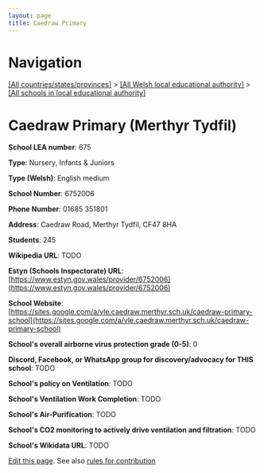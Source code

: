 ```yaml
---
layout: page
title: Caedraw Primary
---
```

# Navigation

[[All countries/states/provinces]](../../..) > [[All Welsh local educational authority]](../..) > [[All schools in local educational authority]](..)

# Caedraw Primary (Merthyr Tydfil)

**School LEA number**: 675

**Type**: Nursery, Infants & Juniors

**Type (Welsh)**: English medium

**School Number**: 6752006

**Phone Number**: 01685 351801

**Address**: Caedraw Road, Merthyr Tydfil, CF47 8HA

**Students**: 245

**Wikipedia URL**: TODO

**Estyn (Schools Inspectorate) URL**: [https://www.estyn.gov.wales/provider/6752006](https://www.estyn.gov.wales/provider/6752006)

**School Website**: [https://sites.google.com/a/vle.caedraw.merthyr.sch.uk/caedraw-primary-school](https://sites.google.com/a/vle.caedraw.merthyr.sch.uk/caedraw-primary-school)

**School's overall airborne virus protection grade (0-5)**: 0

**Discord, Facebook, or WhatsApp group for discovery/advocacy for THIS school**: TODO

**School's policy on Ventilation**: TODO

**School's Ventilation Work Completion**: TODO

**School's Air-Purification**: TODO

**School's CO2 monitoring to actively drive ventilation and filtration**: TODO

**School's Wikidata URL**: TODO




[Edit this page](https://github.com/VentilationProject/Wales/edit/prif/./Merthyr_Tydfil/Caedraw_Primary.md). See also [rules for contribution](../../../contribution-rules/)